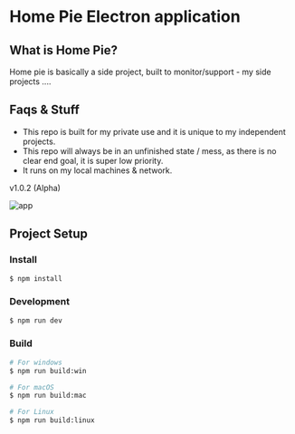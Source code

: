 # Home Pie Electron application

## What is Home Pie?

Home pie is basically a side project, built to monitor/support - my side projects ....

## Faqs & Stuff

- This repo is built for my private use and it is unique to my independent projects.
- This repo will always be in an unfinished state / mess, as there is no clear end goal, it is super low priority.
- It runs on my local machines & network.

v1.0.2 (Alpha)

![app](https://github.com/user-attachments/assets/542c042f-f889-479e-a96c-b9c5dad6fc74)


## Project Setup

### Install

```bash
$ npm install
```

### Development

```bash
$ npm run dev
```

### Build

```bash
# For windows
$ npm run build:win

# For macOS
$ npm run build:mac

# For Linux
$ npm run build:linux
```

